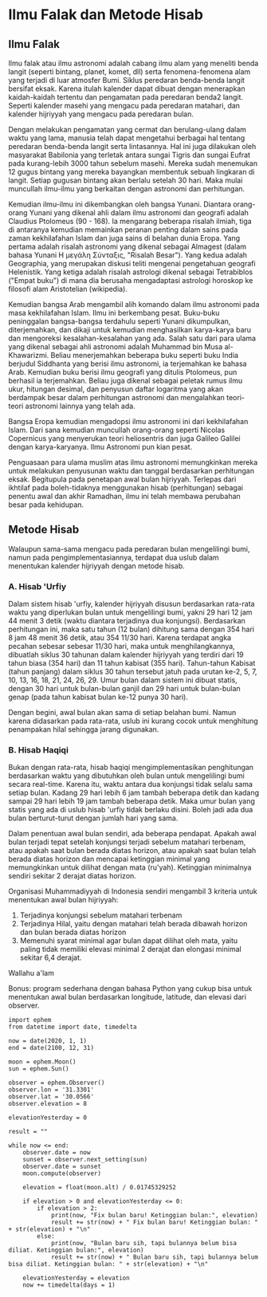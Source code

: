 # Ilmu Falak dan Metode Hisab

## Ilmu Falak

Ilmu falak atau ilmu astronomi adalah cabang ilmu alam yang meneliti benda langit (seperti bintang, planet, komet, dll) serta fenomena-fenomena alam yang terjadi di luar atmosfer Bumi. Siklus peredaran benda-benda langit bersifat eksak. Karena itulah kalender dapat dibuat dengan menerapkan kaidah-kaidah tertentu dan pengamatan pada peredaran benda2 langit. Seperti kalender masehi yang mengacu pada peredaran matahari, dan kalender hijriyyah yang mengacu pada peredaran bulan.

Dengan melakukan pengamatan yang cermat dan berulang-ulang dalam waktu yang lama, manusia telah dapat mengetahui berbagai hal tentang peredaran benda-benda langit serta lintasannya. Hal ini juga dilakukan oleh masyarakat Babilonia yang terletak antara sungai Tigris dan sungai Eufrat pada kurang-lebih 3000 tahun sebelum masehi. Mereka sudah menemukan 12 gugus bintang yang mereka bayangkan membentuk sebuah lingkaran di langit. Setiap gugusan bintang akan berlalu setelah 30 hari. Maka mulai muncullah ilmu-ilmu yang berkaitan dengan astronomi dan perhitungan.

Kemudian ilmu-ilmu ini dikembangkan oleh bangsa Yunani. Diantara orang-orang Yunani yang dikenal ahli dalam ilmu astronomi dan geografi adalah Claudius Ptolomeus (90 - 168). Ia mengarang beberapa risalah ilmiah, tiga di antaranya kemudian memainkan peranan penting dalam sains pada zaman kekhilafahan Islam dan juga sains di belahan dunia Eropa. Yang pertama adalah risalah astronomi yang dikenal sebagai Almagest (dalam bahasa Yunani Η μεγάλη Σύνταξις, "Risalah Besar"). Yang kedua adalah Geographia, yang merupakan diskusi teliti mengenai pengetahuan geografi Helenistik. Yang ketiga adalah risalah astrologi dikenal sebagai Tetrabiblos ("Empat buku") di mana dia berusaha mengadaptasi astrologi horoskop ke filosofi alam Aristotelian (wikipedia).

Kemudian bangsa Arab mengambil alih komando dalam ilmu astronomi pada masa kekhilafahan Islam. Ilmu ini berkembang pesat. Buku-buku peninggalan bangsa-bangsa terdahulu seperti Yunani dikumpulkan, diterjemahkan, dan dikaji untuk kemudian menghasilkan karya-karya baru dan mengoreksi kesalahan-kesalahan yang ada. Salah satu dari para ulama yang dikenal sebagai ahli astronomi adalah Muhammad bin Musa al-Khawarizmi. Beliau menerjemahkan beberapa buku seperti buku India berjudul Siddhanta yang berisi ilmu astronomi, ia terjemahkan ke bahasa Arab. Kemudian buku berisi ilmu geografi yang ditulis Ptolomeus, pun berhasil ia terjemahkan. Beliau juga dikenal sebagai peletak rumus ilmu ukur, hitungan desimal, dan penyusun daftar logaritma yang akan berdampak besar dalam perhitungan astronomi dan mengalahkan teori-teori astronomi lainnya yang telah ada.

Bangsa Eropa kemudian mengadopsi ilmu astronomi ini dari kekhilafahan Islam. Dari sana kemudian muncullah orang-orang seperti Nicolas Copernicus yang menyerukan teori heliosentris dan juga Galileo Galilei dengan karya-karyanya. Ilmu Astronomi pun kian pesat.

Penguasaan para ulama muslim atas ilmu astronomi memungkinkan mereka untuk melakukan penyusunan waktu dan tanggal berdasarkan perhitungan eksak. Begitupula pada penetapan awal bulan hijriyyah. Terlepas dari ikhtilaf pada boleh-tidaknya menggunakan hisab (perhitungan) sebagai penentu awal dan akhir Ramadhan, ilmu ini telah membawa perubahan besar pada kehidupan.

## Metode Hisab

Walaupun sama-sama mengacu pada peredaran bulan mengelilingi bumi, namun pada pengimplementasiannya, terdapat dua uslub dalam menentukan kalender hijriyyah dengan metode hisab.

### A. Hisab 'Urfiy

Dalam sistem hisab 'urfiy, kalender hijriyyah disusun berdasarkan rata-rata waktu yang diperlukan bulan untuk mengelilingi bumi, yakni 29 hari 12 jam 44 menit 3 detik (waktu diantara terjadinya dua konjungsi). Berdasarkan perhitungan ini, maka satu tahun (12 bulan) dihitung sama dengan 354 hari 8 jam 48 menit 36 detik, atau 354 11/30 hari. Karena terdapat angka pecahan sebesar sebesar 11/30 hari, maka untuk menghilangkannya, dibuatlah siklus 30 tahunan dalam kalender hijriyyah yang terdiri dari 19 tahun biasa (354 hari) dan 11 tahun kabisat (355 hari). Tahun-tahun Kabisat (tahun panjang) dalam siklus 30 tahun tersebut jatuh pada urutan ke-2, 5, 7, 10, 13, 16, 18, 21, 24, 26, 29. Umur bulan dalam sistem ini dibuat statis, dengan 30 hari untuk bulan-bulan ganjil dan 29 hari untuk bulan-bulan genap (pada tahun kabisat bulan ke-12 punya 30 hari).

Dengan begini, awal bulan akan sama di setiap belahan bumi. Namun karena didasarkan pada rata-rata, uslub ini kurang cocok untuk menghitung penampakan hilal sehingga jarang digunakan.

### B. Hisab Haqiqi

Bukan dengan rata-rata, hisab haqiqi mengimplementasikan penghitungan berdasarkan waktu yang dibutuhkan oleh bulan untuk mengelilingi bumi secara real-time. Karena itu, waktu antara dua konjungsi tidak selalu sama setiap bulan. Kadang 29 hari lebih 6 jam tambah beberapa detik dan kadang sampai 29 hari lebih 19 jam tambah beberapa detik. Maka umur bulan yang statis yang ada di uslub hisab 'urfiy tidak berlaku disini. Boleh jadi ada dua bulan berturut-turut dengan jumlah hari yang sama.

Dalam penentuan awal bulan sendiri, ada beberapa pendapat. Apakah awal bulan terjadi tepat setelah konjungsi terjadi sebelum matahari terbenam, atau apakah saat bulan berada diatas horizon, atau apakah saat bulan telah berada diatas horizon dan mencapai ketinggian minimal yang memungkinkan untuk dilihat dengan mata (ru'yah). Ketinggian minimalnya sendiri sekitar 2 derajat diatas horizon.

Organisasi Muhammadiyyah di Indonesia sendiri mengambil 3 kriteria untuk menentukan awal bulan hijriyyah:

1. Terjadinya konjungsi sebelum matahari terbenam
2. Terjadinya Hilal, yaitu dengan matahari telah berada dibawah horizon dan bulan berada diatas horizon
3. Memenuhi syarat minimal agar bulan dapat dilihat oleh mata, yaitu paling tidak memiliki elevasi minimal 2 derajat dan elongasi minimal sekitar 6,4 derajat.

Wallahu a'lam

Bonus: program sederhana dengan bahasa Python yang cukup bisa untuk menentukan awal bulan berdasarkan longitude, latitude, dan elevasi dari observer.

```
import ephem
from datetime import date, timedelta

now = date(2020, 1, 1)
end = date(2100, 12, 31)

moon = ephem.Moon()
sun = ephem.Sun()

observer = ephem.Observer()
observer.lon = '31.3301'
observer.lat = '30.0566'
observer.elevation = 8

elevationYesterday = 0

result = ""

while now <= end:
    observer.date = now
    sunset = observer.next_setting(sun)
    observer.date = sunset
    moon.compute(observer)

    elevation = float(moon.alt) / 0.01745329252

    if elevation > 0 and elevationYesterday <= 0:
        if elevation > 2:
            print(now, "Fix bulan baru! Ketinggian bulan:", elevation)
            result += str(now) + " Fix bulan baru! Ketinggian bulan: " + str(elevation) + "\n"
        else:
            print(now, "Bulan baru sih, tapi bulannya belum bisa diliat. Ketinggian bulan:", elevation)
            result += str(now) + " Bulan baru sih, tapi bulannya belum bisa diliat. Ketinggian bulan: " + str(elevation) + "\n"

    elevationYesterday = elevation
    now += timedelta(days = 1)
```
